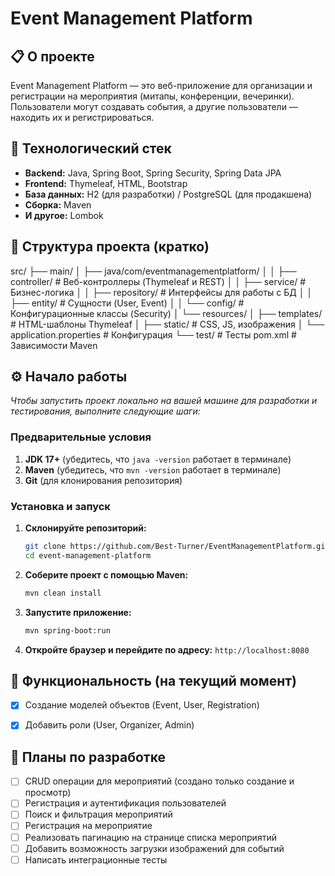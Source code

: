 # Event Management Platform

## 📋 О проекте

Event Management Platform — это веб-приложение для организации и регистрации на мероприятия (митапы, конференции, вечеринки). Пользователи могут создавать события, а другие пользователи — находить их и регистрироваться.

## 🚀 Технологический стек

*   **Backend:** Java, Spring Boot, Spring Security, Spring Data JPA
*   **Frontend:** Thymeleaf, HTML, Bootstrap
*   **База данных:** H2 (для разработки) / PostgreSQL (для продакшена)
*   **Сборка:** Maven
*   **И другое:** Lombok

## 📁 Структура проекта (кратко)

src/
├── main/
│ ├── java/com/eventmanagementplatform/
│ │ ├── controller/ # Веб-контроллеры (Thymeleaf и REST)
│ │ ├── service/ # Бизнес-логика
│ │ ├── repository/ # Интерфейсы для работы с БД
│ │ ├── entity/ # Сущности (User, Event)
│ │ └── config/ # Конфигурационные классы (Security)
│ └── resources/
│ ├── templates/ # HTML-шаблоны Thymeleaf
│ ├── static/ # CSS, JS, изображения
│ └── application.properties # Конфигурация
└── test/ # Тесты
pom.xml # Зависимости Maven

## ⚙️ Начало работы

*Чтобы запустить проект локально на вашей машине для разработки и тестирования, выполните следующие шаги:*

### Предварительные условия

1.  **JDK 17+** (убедитесь, что `java -version` работает в терминале)
2.  **Maven** (убедитесь, что `mvn -version` работает в терминале)
3.  **Git** (для клонирования репозитория)

### Установка и запуск

1.  **Склонируйте репозиторий:**
    ```bash
    git clone https://github.com/Best-Turner/EventManagementPlatform.git
    cd event-management-platform
    ```

2.  **Соберите проект с помощью Maven:**
    ```bash
    mvn clean install
    ```

3.  **Запустите приложение:**
    ```bash
    mvn spring-boot:run
    ```

4.  **Откройте браузер и перейдите по адресу:**
    `http://localhost:8080`

## 🎯 Функциональность (на текущий момент)
*   [X] Создание моделей объектов (Event, User, Registration)
*   [X] Добавить роли (User, Organizer, Admin)



## 📝 Планы по разработке

*   [ ] CRUD операции для мероприятий (создано только создание и просмотр)
*   [ ] Регистрация и аутентификация пользователей
*   [ ] Поиск и фильтрация мероприятий
*   [ ] Регистрация на мероприятие
*   [ ] Реализовать пагинацию на странице списка мероприятий
*   [ ] Добавить возможность загрузки изображений для событий
*   [ ] Написать интеграционные тесты
